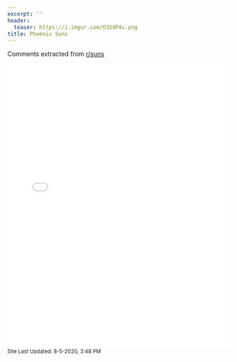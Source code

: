 ```yaml
---
excerpt: ''
header:
  teaser: https://i.imgur.com/O35dP4v.png
title: Phoenix Suns
---
```


Comments extracted from [r/suns](https://reddit.com/r/suns)
<iframe id="igraph" scrolling="no" style="border:none;" seamless="seamless" src="/plots/NBA/PHO.html" height="640" width="100%"></iframe>
<small>Site Last Updated: 8-5-2020, 3:48 PM</small>
